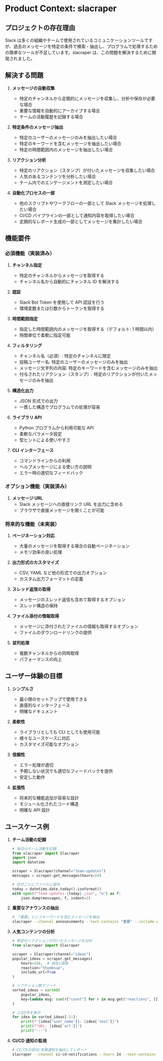 # Product Context: slacraper

## プロジェクトの存在理由

Slack は多くの組織やチームで使用されているコミュニケーションツールですが、過去のメッセージを特定の条件で検索・抽出し、プログラムで処理するための簡単なツールが不足しています。slacraper は、この問題を解決するために開発されました。

## 解決する問題

1. **メッセージの自動収集**

   - 特定のチャンネルから定期的にメッセージを収集し、分析や保存が必要な場合
   - 重要な情報を自動的にアーカイブする場合
   - チームの活動履歴を記録する場合

2. **特定条件のメッセージ抽出**

   - 特定のユーザーのメッセージのみを抽出したい場合
   - 特定のキーワードを含むメッセージを抽出したい場合
   - 特定の時間範囲内のメッセージを抽出したい場合

3. **リアクション分析**

   - 特定のリアクション（スタンプ）が付いたメッセージを収集したい場合
   - 人気のあるコンテンツを分析したい場合
   - チーム内でのエンゲージメントを測定したい場合

4. **自動化プロセスの一部**
   - 他のスクリプトやワークフローの一部として Slack メッセージを処理したい場合
   - CI/CD パイプラインの一部として通知内容を取得したい場合
   - 定期的なレポート生成の一部としてメッセージを集計したい場合

## 機能要件

### 必須機能（実装済み）

1. **チャンネル指定**

   - 特定のチャンネルからメッセージを取得する
   - チャンネル名から自動的にチャンネル ID を解決する

2. **認証**

   - Slack Bot Token を使用して API 認証を行う
   - 環境変数または引数からトークンを取得する

3. **時間範囲指定**

   - 指定した時間範囲内のメッセージを取得する（デフォルト: 1 時間以内）
   - 時間単位で柔軟に指定可能

4. **フィルタリング**

   - チャンネル名（必須）: 特定のチャンネルに限定
   - 投稿ユーザー名: 特定のユーザーのメッセージのみを抽出
   - メッセージ文字列の内容: 特定のキーワードを含むメッセージのみを抽出
   - 付与されたリアクション（スタンプ）: 特定のリアクションが付いたメッセージのみを抽出

5. **構造化出力**

   - JSON 形式での出力
   - 一貫した構造でプログラムでの処理が容易

6. **ライブラリ API**

   - Python プログラムから利用可能な API
   - 柔軟なパラメータ設定
   - 型ヒントによる使いやすさ

7. **CLI インターフェース**
   - コマンドラインからの利用
   - ヘルプメッセージによる使い方の説明
   - エラー時の適切なフィードバック

### オプション機能（実装済み）

1. **メッセージ URL**
   - Slack メッセージへの直接リンク URL を出力に含める
   - ブラウザで直接メッセージを開くことが可能

### 将来的な機能（未実装）

1. **ページネーション対応**

   - 大量のメッセージを取得する場合の自動ページネーション
   - メモリ効率の良い処理

2. **出力形式のカスタマイズ**

   - CSV, YAML など他の形式での出力オプション
   - カスタム出力フォーマットの定義

3. **スレッド返信の取得**

   - メッセージのスレッド返信も含めて取得するオプション
   - スレッド構造の保持

4. **ファイル添付の情報取得**

   - メッセージに添付されたファイルの情報も取得するオプション
   - ファイルのダウンロードリンクの提供

5. **並列処理**
   - 複数チャンネルからの同時取得
   - パフォーマンスの向上

## ユーザー体験の目標

1. **シンプルさ**

   - 最小限のセットアップで使用できる
   - 直感的なインターフェース
   - 明確なドキュメント

2. **柔軟性**

   - ライブラリとしても CLI としても使用可能
   - 様々なユースケースに対応
   - カスタマイズ可能なオプション

3. **信頼性**

   - エラー処理が適切
   - 予期しない状況でも適切なフィードバックを提供
   - 安定した動作

4. **拡張性**
   - 将来的な機能追加が容易な設計
   - モジュール化されたコード構造
   - 明確な API 設計

## ユースケース例

1. **チーム活動の記録**

   ```python
   # 毎日のチーム活動を記録
   from slacraper import Slacraper
   import json
   import datetime

   scraper = Slacraper(channel="team-updates")
   messages = scraper.get_messages(hours=24)

   # 日付ごとにファイルに保存
   today = datetime.date.today().isoformat()
   with open(f"team-updates-{today}.json", "w") as f:
       json.dump(messages, f, indent=2)
   ```

2. **重要なアナウンスの抽出**

   ```bash
   # 「重要」というキーワードを含むメッセージを抽出
   slacraper --channel announcements --text-contains "重要" --include-url
   ```

3. **人気コンテンツの分析**

   ```python
   # 特定のリアクションが付いたメッセージを分析
   from slacraper import Slacraper

   scraper = Slacraper(channel="ideas")
   popular_ideas = scraper.get_messages(
       hours=168,  # 過去1週間
       reaction="thumbsup",
       include_url=True
   )

   # リアクション数でソート
   sorted_ideas = sorted(
       popular_ideas,
       key=lambda msg: sum(r["count"] for r in msg.get("reactions", []))
   )

   # 上位5件を表示
   for idea in sorted_ideas[-5:]:
       print(f"{idea['user_name']}: {idea['text']}")
       print(f"URL: {idea['url']}")
       print("---")
   ```

4. **CI/CD 通知の監視**
   ```bash
   # CI/CDの成功/失敗通知を抽出してレポート
   slacraper --channel ci-cd-notifications --hours 24 --text-contains "failed" > failed_builds.json
   ```
